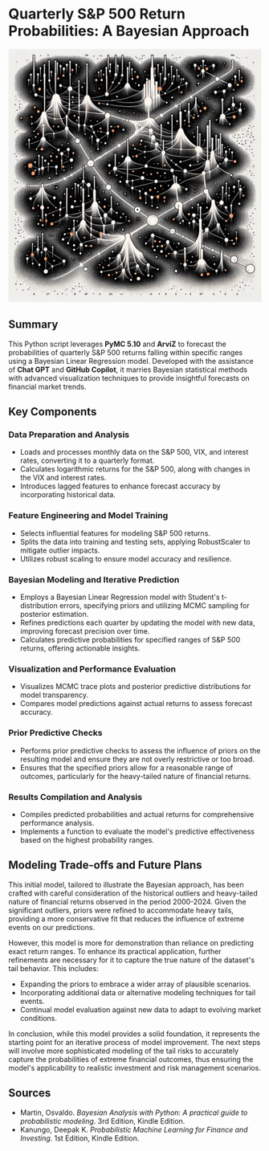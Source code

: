 # Quarterly S&P 500 Return Probabilities: A Bayesian Approach

![DALLE Markov Sampling](./resources/DALLE_Markov_Sampling.webp)

## Summary

This Python script leverages **PyMC 5.10** and **ArviZ** to forecast the probabilities of quarterly S&P 500 returns falling within specific ranges using a Bayesian Linear Regression model. Developed with the assistance of **Chat GPT** and **GitHub Copilot**, it marries Bayesian statistical methods with advanced visualization techniques to provide insightful forecasts on financial market trends.

## Key Components

### Data Preparation and Analysis

- Loads and processes monthly data on the S&P 500, VIX, and interest rates, converting it to a quarterly format.
- Calculates logarithmic returns for the S&P 500, along with changes in the VIX and interest rates.
- Introduces lagged features to enhance forecast accuracy by incorporating historical data.

### Feature Engineering and Model Training

- Selects influential features for modeling S&P 500 returns.
- Splits the data into training and testing sets, applying RobustScaler to mitigate outlier impacts.
- Utilizes robust scaling to ensure model accuracy and resilience.

### Bayesian Modeling and Iterative Prediction

- Employs a Bayesian Linear Regression model with Student's t-distribution errors, specifying priors and utilizing MCMC sampling for posterior estimation.
- Refines predictions each quarter by updating the model with new data, improving forecast precision over time.
- Calculates predictive probabilities for specified ranges of S&P 500 returns, offering actionable insights.

### Visualization and Performance Evaluation

- Visualizes MCMC trace plots and posterior predictive distributions for model transparency.
- Compares model predictions against actual returns to assess forecast accuracy.

### Prior Predictive Checks

- Performs prior predictive checks to assess the influence of priors on the resulting model and ensure they are not overly restrictive or too broad.
- Ensures that the specified priors allow for a reasonable range of outcomes, particularly for the heavy-tailed nature of financial returns.

### Results Compilation and Analysis

- Compiles predicted probabilities and actual returns for comprehensive performance analysis.
- Implements a function to evaluate the model's predictive effectiveness based on the highest probability ranges.

## Modeling Trade-offs and Future Plans

This initial model, tailored to illustrate the Bayesian approach, has been crafted with careful consideration of the historical outliers and heavy-tailed nature of financial returns observed in the period 2000-2024. Given the significant outliers, priors were refined to accommodate heavy tails, providing a more conservative fit that reduces the influence of extreme events on our predictions.

However, this model is more for demonstration than reliance on predicting exact return ranges. To enhance its practical application, further refinements are necessary for it to capture the true nature of the dataset's tail behavior. This includes:
- Expanding the priors to embrace a wider array of plausible scenarios.
- Incorporating additional data or alternative modeling techniques for tail events.
- Continual model evaluation against new data to adapt to evolving market conditions.

In conclusion, while this model provides a solid foundation, it represents the starting point for an iterative process of model improvement. The next steps will involve more sophisticated modeling of the tail risks to accurately capture the probabilities of extreme financial outcomes, thus ensuring the model's applicability to realistic investment and risk management scenarios.

## Sources

- Martin, Osvaldo. *Bayesian Analysis with Python: A practical guide to probabilistic modeling*. 3rd Edition, Kindle Edition.
- Kanungo, Deepak K. *Probabilistic Machine Learning for Finance and Investing*. 1st Edition, Kindle Edition.
